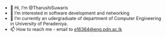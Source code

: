 - 👋 Hi, I’m @TharushiSuwaris
- 👀 I’m interested in software development and networking
- 🌱 I’m currently an udergraduate of department of Computer Engineering in University of Peradeniya.
- 📫 How to reach me - email to e16364@eng.pdn.ac.lk

<!---
TharushiSuwaris/TharushiSuwaris is a ✨ special ✨ repository because its `README.md` (this file) appears on your GitHub profile.
You can click the Preview link to take a look at your changes.
--->
